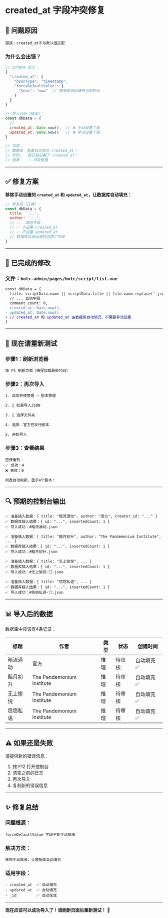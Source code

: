 # created_at 字段冲突修复

## 🐛 问题原因

```
错误：created_at不与默认值匹配
```

### **为什么会出错？**

```javascript
// Schema 定义：
{
  "created_at": {
    "bsonType": "timestamp",
    "forceDefaultValue": {
      "$env": "now"  // 数据库自动填充当前时间
    }
  }
}

// 导入代码（错误）：
const dbData = {
  // ...
  created_at: Date.now(),  // ❌ 手动设置了值
  updated_at: Date.now()   // ❌ 手动设置了值
}

// 冲突：
// 数据库：我要自动填充 created_at！
// 代码：  我已经设置了 created_at！
// 结果：  💥 冲突报错
```

---

## ✅ 修复方案

**移除手动设置的 `created_at` 和 `updated_at`，让数据库自动填充：**

```javascript
// 修复后（正确）：
const dbData = {
  title: '...',
  author: '...',
  // ... 其他字段
  // ✅ 不设置 created_at
  // ✅ 不设置 updated_at
  // 数据库会自动填充这两个字段
}
```

---

## 🎯 已完成的修改

### **文件：`botc-admin/pages/botc/script/list.vue`**

```diff
const dbData = {
  title: scriptData.name || scriptData.title || file.name.replace('.json', ''),
  // ... 其他字段
  comment_count: 0,
- created_at: Date.now(),
- updated_at: Date.now()
+ // created_at 和 updated_at 由数据库自动填充，不需要手动设置
}
```

---

## 🚀 现在请重新测试

### **步骤1：刷新浏览器**

```
按 F5 刷新页面（确保加载最新代码）
```

### **步骤2：再次导入**

```
1. 血染钟楼管理 → 剧本管理

2. 📁 批量导入JSON

3. 📂 选择文件夹

4. 选择：官方已发行剧本

5. 开始导入
```

### **步骤3：查看结果**

```
应该看到：
✅ 成功：4
❌ 失败：0

列表自动刷新，显示4个剧本！
```

---

## 🔍 预期的控制台输出

```
✅ 准备插入数据：{ title: "暗流涌动", author: "官方", creator_id: "..." }
✅ 数据库插入结果：{ id: "...", insertedCount: 1 }
✅ 导入成功：#暗流涌动.json

✅ 准备插入数据：{ title: "黯月初升", author: "The Pandemonium Institute", ... }
✅ 数据库插入结果：{ id: "...", insertedCount: 1 }
✅ 导入成功：#黯月初升.json

✅ 准备插入数据：{ title: "无上愉悦", ... }
✅ 数据库插入结果：{ id: "...", insertedCount: 1 }
✅ 导入成功：#无上愉悦·汀.json

✅ 准备插入数据：{ title: "窃窃私语", ... }
✅ 数据库插入结果：{ id: "...", insertedCount: 1 }
✅ 导入成功：#窃窃私语·汀.json
```

---

## 📊 导入后的数据

数据库中应该有4条记录：

| 标题 | 作者 | 类型 | 状态 | 创建时间 |
|------|------|------|------|----------|
| 暗流涌动 | 官方 | 推理 | 待审核 | 自动填充 ✅ |
| 黯月初升 | The Pandemonium Institute | 推理 | 待审核 | 自动填充 ✅ |
| 无上愉悦 | The Pandemonium Institute | 推理 | 待审核 | 自动填充 ✅ |
| 窃窃私语 | The Pandemonium Institute | 推理 | 待审核 | 自动填充 ✅ |

---

## ⚠️ 如果还是失败

请提供新的错误信息：

1. 按 F12 打开控制台
2. 清空之前的日志
3. 再次导入
4. 复制新的错误信息

---

## ✨ 修复总结

### **问题根源：**
```
forceDefaultValue 字段不能手动赋值
```

### **解决方法：**
```
移除手动赋值，让数据库自动填充
```

### **适用字段：**
```
- created_at  ✅ 自动填充
- updated_at  ✅ 自动填充
- _id         ✅ 自动生成
```

---

**现在应该可以成功导入了！请刷新页面后重新测试！** 🎉

